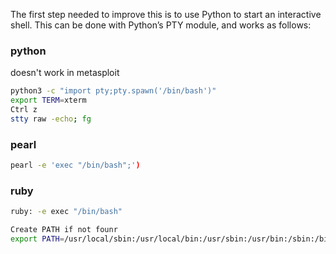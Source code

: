 The first step needed to improve this is to use Python to start an interactive shell. This can be done with Python’s PTY module, and works as follows:


### python
doesn't work in metasploit
```bash
python3 -c "import pty;pty.spawn('/bin/bash')"
export TERM=xterm
Ctrl z
stty raw -echo; fg
```
### pearl
```bash
pearl -e 'exec "/bin/bash";')
```
### ruby
```bash
ruby: -e exec "/bin/bash"

Create PATH if not founr
export PATH=/usr/local/sbin:/usr/local/bin:/usr/sbin:/usr/bin:/sbin:/bin
```
